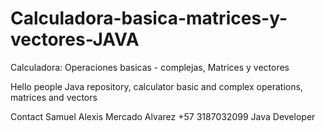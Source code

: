 # Calculadora-basica-matrices-y-vectores-JAVA
Calculadora: Operaciones basicas - complejas, Matrices y vectores

Hello people
Java repository, calculator basic and complex operations, matrices and vectors



Contact
Samuel Alexis Mercado Alvarez
+57 3187032099
Java Developer
